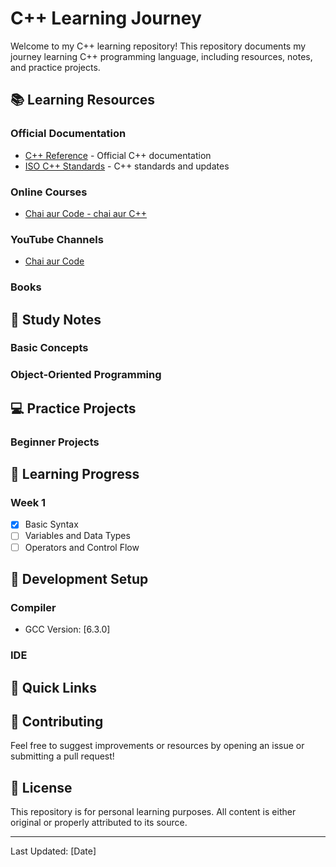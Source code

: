 # C++ Learning Journey

Welcome to my C++ learning repository! This repository documents my journey learning C++ programming language, including resources, notes, and practice projects.

## 📚 Learning Resources

### Official Documentation
- [C++ Reference](https://en.cppreference.com/w/) - Official C++ documentation
- [ISO C++ Standards](https://isocpp.org/) - C++ standards and updates

### Online Courses
- [Chai aur Code - chai aur C++](https://youtu.be/gCkPJTSZ9mU?si=4X7RjLuLq1B9zsOl) 

### YouTube Channels
- [Chai aur Code](https://youtube.com/@chaiaurcode)

### Books
<!-- - "C++ Primer" by Stanley Lippman -->
<!-- - "A Tour of C++" by Bjarne Stroustrup -->

## 📝 Study Notes

### Basic Concepts
<!-- - [Variables and Data Types](./notes/basics/data-types.md) -->
<!-- - [Control Structures](./notes/basics/control-structures.md) -->
<!-- - [Functions](./notes/basics/functions.md) -->

### Object-Oriented Programming
<!-- - [Classes and Objects](./notes/oop/classes.md) -->
<!-- - [Inheritance](./notes/oop/inheritance.md) -->
<!-- - [Polymorphism](./notes/oop/polymorphism.md) -->

## 💻 Practice Projects

### Beginner Projects
<!-- 1. Calculator Application
   - [Source Code](./projects/calculator/)
   - Status: Completed
   - Concepts Learned: Basic operations, user input -->

<!-- 2. Todo List
   - [Source Code](./projects/todo-list/)
   - Status: In Progress
   - Concepts Learned: File I/O, data structures -->

## 📅 Learning Progress

### Week 1
- [x] Basic Syntax
- [ ] Variables and Data Types
- [ ] Operators and Control Flow

<!-- ### Week 2
- [ ] Functions
- [ ] Arrays and Strings
- [ ] Pointers -->

## 🔧 Development Setup

### Compiler
- GCC Version: [6.3.0]


### IDE
<!-- - Visual Studio Code
  - Extensions:
    - C/C++ Extension
    - Code Runner -->

## 📌 Quick Links
<!-- - [Common Errors and Solutions](./notes/troubleshooting.md) -->
<!-- - [Best Practices](./notes/best-practices.md) -->
<!-- - [Coding Standards](./notes/coding-standards.md) -->

## 🤝 Contributing
Feel free to suggest improvements or resources by opening an issue or submitting a pull request!

## 📖 License
This repository is for personal learning purposes. All content is either original or properly attributed to its source.

---
Last Updated: [Date]
